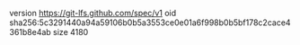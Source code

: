 version https://git-lfs.github.com/spec/v1
oid sha256:5c3291440a94a59106b0b5a3553ce0e01a6f998b0b5bf178c2cace4361b8e4ab
size 4180
